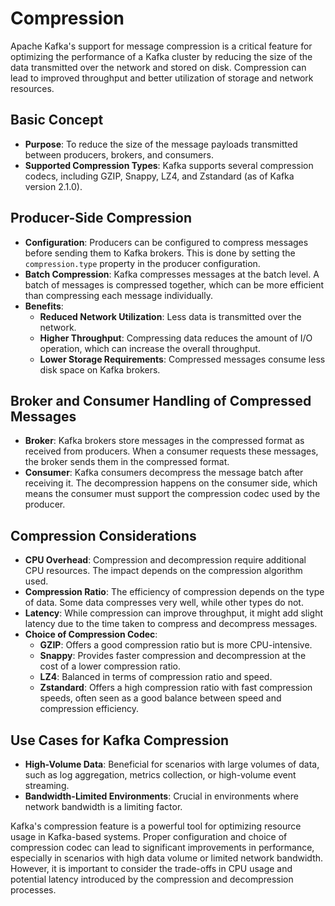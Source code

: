 # Compression

Apache Kafka's support for message compression is a critical feature for optimizing the performance of a Kafka cluster
by reducing the size of the data transmitted over the network and stored on disk. Compression can lead to improved
throughput and better utilization of storage and network resources.

## Basic Concept

- **Purpose**: To reduce the size of the message payloads transmitted between producers, brokers, and consumers.
- **Supported Compression Types**: Kafka supports several compression codecs, including GZIP, Snappy, LZ4, and
  Zstandard (as of Kafka version 2.1.0).

## Producer-Side Compression

- **Configuration**: Producers can be configured to compress messages before sending them to Kafka brokers. This is done
  by setting the `compression.type` property in the producer configuration.
- **Batch Compression**: Kafka compresses messages at the batch level. A batch of messages is compressed together, which
  can be more efficient than compressing each message individually.
- **Benefits**:
    - **Reduced Network Utilization**: Less data is transmitted over the network.
    - **Higher Throughput**: Compressing data reduces the amount of I/O operation, which can increase the overall
      throughput.
    - **Lower Storage Requirements**: Compressed messages consume less disk space on Kafka brokers.

## Broker and Consumer Handling of Compressed Messages

- **Broker**: Kafka brokers store messages in the compressed format as received from producers. When a consumer requests
  these messages, the broker sends them in the compressed format.
- **Consumer**: Kafka consumers decompress the message batch after receiving it. The decompression happens on the
  consumer side, which means the consumer must support the compression codec used by the producer.

## Compression Considerations

- **CPU Overhead**: Compression and decompression require additional CPU resources. The impact depends on the
  compression algorithm used.
- **Compression Ratio**: The efficiency of compression depends on the type of data. Some data compresses very well,
  while other types do not.
- **Latency**: While compression can improve throughput, it might add slight latency due to the time taken to compress
  and decompress messages.
- **Choice of Compression Codec**:
    - **GZIP**: Offers a good compression ratio but is more CPU-intensive.
    - **Snappy**: Provides faster compression and decompression at the cost of a lower compression ratio.
    - **LZ4**: Balanced in terms of compression ratio and speed.
    - **Zstandard**: Offers a high compression ratio with fast compression speeds, often seen as a good balance between
      speed and compression efficiency.

## Use Cases for Kafka Compression

- **High-Volume Data**: Beneficial for scenarios with large volumes of data, such as log aggregation, metrics
  collection, or high-volume event streaming.
- **Bandwidth-Limited Environments**: Crucial in environments where network bandwidth is a limiting factor.

Kafka's compression feature is a powerful tool for optimizing resource usage in Kafka-based systems. Proper
configuration and choice of compression codec can lead to significant improvements in performance, especially in
scenarios with high data volume or limited network bandwidth. However, it is important to consider the trade-offs in CPU
usage and potential latency introduced by the compression and decompression processes.